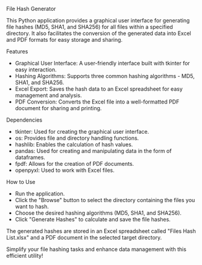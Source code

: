 File Hash Generator

This Python application provides a graphical user interface for generating file hashes (MD5, SHA1, and SHA256) for all files within a specified directory. It also facilitates the conversion of the generated data into Excel and PDF formats for easy storage and sharing.

Features

  - Graphical User Interface: A user-friendly interface built with tkinter for easy interaction.
  - Hashing Algorithms: Supports three common hashing algorithms - MD5, SHA1, and SHA256.
  - Excel Export: Saves the hash data to an Excel spreadsheet for easy management and analysis.
  - PDF Conversion: Converts the Excel file into a well-formatted PDF document for sharing and printing.

Dependencies

  - tkinter: Used for creating the graphical user interface.
  - os: Provides file and directory handling functions.
  - hashlib: Enables the calculation of hash values.
  - pandas: Used for creating and manipulating data in the form of dataframes.
  - fpdf: Allows for the creation of PDF documents.
  - openpyxl: Used to work with Excel files.

How to Use
  
  - Run the application.
  - Click the "Browse" button to select the directory containing the files you want to hash.
  - Choose the desired hashing algorithms (MD5, SHA1, and SHA256).
  - Click "Generate Hashes" to calculate and save the file hashes.

The generated hashes are stored in an Excel spreadsheet called "Files Hash List.xlsx" and a PDF document in the selected target directory.

Simplify your file hashing tasks and enhance data management with this efficient utility!
